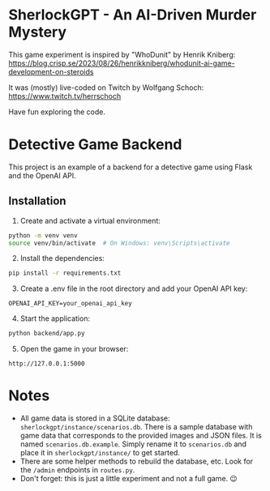 # SherlockGPT - An AI-Driven Murder Mystery

This game experiment is inspired by "WhoDunit" by Henrik Kniberg:
https://blog.crisp.se/2023/08/26/henrikkniberg/whodunit-ai-game-development-on-steroids

It was (mostly) live-coded on Twitch by Wolfgang Schoch: https://www.twitch.tv/herrschoch

Have fun exploring the code.

# Detective Game Backend

This project is an example of a backend for a detective game using Flask and the OpenAI API.

## Installation

1. Create and activate a virtual environment:

```sh
python -m venv venv
source venv/bin/activate  # On Windows: venv\Scripts\activate
```

2. Install the dependencies:

```sh
pip install -r requirements.txt
```

3. Create a .env file in the root directory and add your OpenAI API key:

```
OPENAI_API_KEY=your_openai_api_key
```

4. Start the application:

```sh
python backend/app.py
```

5. Open the game in your browser:

```
http://127.0.0.1:5000
```

# Notes

- All game data is stored in a SQLite database: `sherlockgpt/instance/scenarios.db`. There is a sample database with game data that corresponds to the provided images and JSON files. It is named `scenarios.db.example`. Simply rename it to `scenarios.db` and place it in `sherlockgpt/instance/` to get started.
- There are some helper methods to rebuild the database, etc. Look for the `/admin` endpoints in `routes.py`.
- Don't forget: this is just a little experiment and not a full game. 😉
